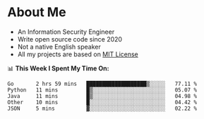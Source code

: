 # About Me

- An Information Security Engineer
- Write open source code since 2020
- Not a native English speaker
- All my projects are based on [MIT License](https://opensource.org/licenses/MIT)

📊 **This Week I Spent My Time On:**
<!--START_SECTION:waka-->
```text
Go       2 hrs 59 mins   ███████████████████▒░░░░░   77.11 % 
Python   11 mins         █▒░░░░░░░░░░░░░░░░░░░░░░░   05.07 % 
Java     11 mins         █▒░░░░░░░░░░░░░░░░░░░░░░░   04.98 % 
Other    10 mins         █░░░░░░░░░░░░░░░░░░░░░░░░   04.42 % 
JSON     5 mins          ▓░░░░░░░░░░░░░░░░░░░░░░░░   02.22 % 
```
<!--END_SECTION:waka-->

